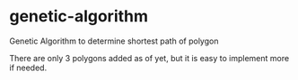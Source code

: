 # genetic-algorithm
Genetic Algorithm to determine shortest path of polygon

There are only 3 polygons added as of yet, but it is easy to implement more if needed.
